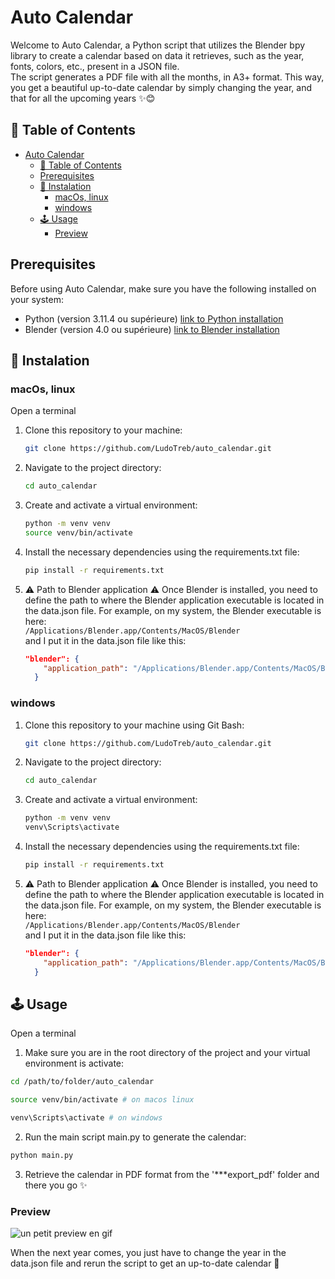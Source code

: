 
# Auto Calendar

Welcome to Auto Calendar, a Python script that utilizes the Blender bpy library to create a calendar based on data it retrieves, such as the year, fonts, colors, etc., present in a JSON file.  
The script generates a PDF file with all the months, in A3+ format.
This way, you get a beautiful up-to-date calendar by simply changing the year, and that for all the upcoming years ✨😊

## 📕 Table of Contents
- [Auto Calendar](#auto-calendar)
  - [📕 Table of Contents](#-table-of-contents)
  - [Prerequisites](#prerequisites)
  - [🧰 Instalation](#-instalation)
    - [macOs, linux](#macos-linux)
    - [windows](#windows)
  - [🕹️ Usage](#️-usage)
    - [Preview](#preview)


## Prerequisites
Before using Auto Calendar, make sure you have the following installed on your system:

- Python (version 3.11.4 ou supérieure) [link to Python installation](https://www.python.org/downloads/)
- Blender (version 4.0 ou supérieure) [link to Blender installation](https://www.blender.org/download/)



## 🧰 Instalation

### macOs, linux
Open a terminal

1. Clone this repository to your machine:
   ````bash
   git clone https://github.com/LudoTreb/auto_calendar.git

    ````

2. Navigate to the project directory:
   ````bash
   cd auto_calendar

    ```` 
3. Create and activate a virtual environment:
    ````bash
    python -m venv venv
    source venv/bin/activate
    ```` 
4. Install the necessary dependencies using the requirements.txt file:
    ````bash
    pip install -r requirements.txt
    ````
5. ⚠️ Path to Blender application ⚠️
Once Blender is installed, you need to define the path to where the Blender application executable is located in the data.json file.
For example, on my system, the Blender executable is here:  
        ```
        /Applications/Blender.app/Contents/MacOS/Blender  
        ```  
    and I put it in the data.json file like this:   
    ```json
    "blender": {
        "application_path": "/Applications/Blender.app/Contents/MacOS/Blender"
      }
    ```   
    

### windows

1. Clone this repository to your machine using Git Bash:
   ````bash
   git clone https://github.com/LudoTreb/auto_calendar.git

    ````

2. Navigate to the project directory:
   ````bash
   cd auto_calendar

    ```` 
3. Create and activate a virtual environment:
    ````bash
    python -m venv venv
    venv\Scripts\activate
    ```` 
4. Install the necessary dependencies using the requirements.txt file:
    ````bash
    pip install -r requirements.txt
    ````
5. ⚠️ Path to Blender application ⚠️
Once Blender is installed, you need to define the path to where the Blender application executable is located in the data.json file.
For example, on my system, the Blender executable is here:  
        ```
        /Applications/Blender.app/Contents/MacOS/Blender  
        ```  
    and I put it in the data.json file like this:   
    ```json
    "blender": {
        "application_path": "/Applications/Blender.app/Contents/MacOS/Blender"
      }
    ```  

## 🕹️ Usage
Open a terminal

1. Make sure you are in the root directory of the project and your virtual environment is activate:

```bash
cd /path/to/folder/auto_calendar

source venv/bin/activate # on macos linux

venv\Scripts\activate # on windows

```
   
2. Run the main script main.py to generate the calendar:
```bash
python main.py
```

3. Retrieve the calendar in PDF format from the '***export_pdf' folder and there you go ✨

### Preview
![un petit preview en gif](ress/img/calendar_graphictypo_2024.gif)

 

When the next year comes, you just have to change the year in the data.json file and rerun the script to get an up-to-date calendar 🎉

